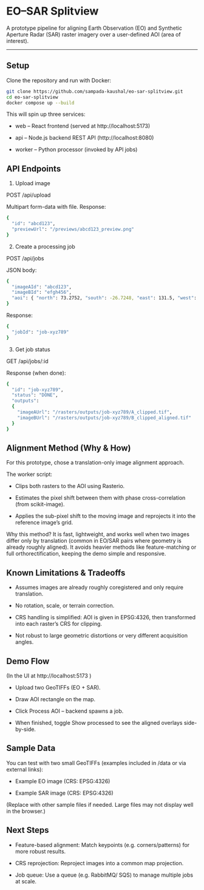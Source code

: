 # EO–SAR Splitview

A prototype pipeline for aligning Earth Observation (EO) and Synthetic Aperture Radar (SAR) raster imagery over a user-defined AOI (area of interest).

---

## Setup

Clone the repository and run with Docker:

```bash
git clone https://github.com/sampada-kaushal/eo-sar-splitview.git
cd eo-sar-splitview
docker compose up --build
```

This will spin up three services:
* web – React frontend (served at http://localhost:5173)

* api – Node.js backend REST API (http://localhost:8080)

* worker – Python processor (invoked by API jobs)

## API Endpoints

1. Upload image

POST /api/upload

Multipart form-data with file.
Response:
```bash
{
  "id": "abcd123",
  "previewUrl": "/previews/abcd123_preview.png"
}
```

2. Create a processing job

POST /api/jobs

JSON body:
```bash
{
  "imageAId": "abcd123",
  "imageBId": "efgh456",
  "aoi": { "north": 73.2752, "south": -26.7248, "east": 131.5, "west": 31.5 }
}
```
Response:
```bash
{
  "jobId": "job-xyz789"
}

```

3. Get job status

GET /api/jobs/:id

Response (when done):
```bash
{
  "id": "job-xyz789",
  "status": "DONE",
  "outputs": 
  {
    "imageAUrl": "/rasters/outputs/job-xyz789/A_clipped.tif",
    "imageBUrl": "/rasters/outputs/job-xyz789/B_clipped_aligned.tif"
  }
}

```
## Alignment Method (Why & How)
For this prototype, chose a translation-only image alignment approach.

The worker script:

* Clips both rasters to the AOI using Rasterio.

* Estimates the pixel shift between them with phase cross-correlation (from scikit-image).

* Applies the sub-pixel shift to the moving image and reprojects it into the reference image’s grid.

Why this method?
It is fast, lightweight, and works well when two images differ only by translation (common in EO/SAR pairs where geometry is already roughly aligned). It avoids heavier methods like feature-matching or full orthorectification, keeping the demo simple and responsive.

## Known Limitations & Tradeoffs

* Assumes images are already roughly coregistered and only require translation.

* No rotation, scale, or terrain correction.

* CRS handling is simplified: AOI is given in EPSG:4326, then transformed into each raster’s CRS for clipping.

* Not robust to large geometric distortions or very different acquisition angles.

## Demo Flow

(In the UI at http://localhost:5173
)

* Upload two GeoTIFFs (EO + SAR).

* Draw AOI rectangle on the map.

* Click Process AOI – backend spawns a job.

* When finished, toggle Show processed to see the aligned overlays side-by-side.

## Sample Data

You can test with two small GeoTIFFs (examples included in /data or via external links):

* Example EO image (CRS: EPSG:4326)

* Example SAR image (CRS: EPSG:4326)

(Replace with other sample files if needed. Large files may not display well in the browser.)

## Next Steps

* Feature-based alignment: Match keypoints (e.g. corners/patterns) for more robust results.

* CRS reprojection: Reproject images into a common map projection.

* Job queue: Use a queue (e.g. RabbitMQ/ SQS) to manage multiple jobs at scale.

